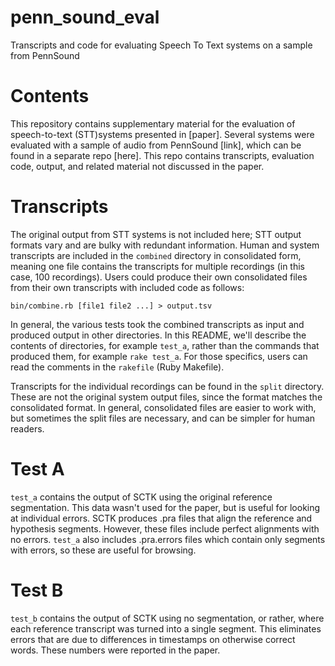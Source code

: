 # penn_sound_eval

Transcripts and code for evaluating Speech To Text systems on a sample from PennSound

# Contents

This repository contains supplementary material for the evaluation of speech-to-text (STT)systems presented in [paper].  Several systems were evaluated with a sample of audio from PennSound [link], which can be found in a separate repo [here].  This repo contains transcripts, evaluation code, output, and related material not discussed in the paper.

# Transcripts

The original output from STT systems is not included here; STT output formats vary and are bulky with redundant information.  Human and system transcripts are included in the `combined` directory in consolidated form, meaning one file contains the transcripts for multiple recordings (in this case, 100 recordings).  Users could produce their own consolidated files from their own transcripts with included code as follows:

    bin/combine.rb [file1 file2 ...] > output.tsv

In general, the various tests took the combined transcripts as input and produced output in other directories.  In this README, we'll describe the contents of directories, for example `test_a`, rather than the commands that produced them, for example `rake test_a`.  For those specifics, users can read the comments in the `rakefile` (Ruby Makefile).

Transcripts for the individual recordings can be found in the `split` directory.  These are not the original system output files, since the format matches the consolidated format.  In general, consolidated files are easier to work with, but sometimes the split files are necessary, and can be simpler for human readers.

# Test A

`test_a` contains the output of SCTK using the original reference segmentation.  This data wasn't used for the paper, but is useful for looking at individual errors.  SCTK produces .pra
files that align the reference and hypothesis segments.  However, these files include perfect alignments with no errors.  `test_a` also includes .pra.errors files which contain only segments with errors, so these are useful for browsing.

# Test B

`test_b` contains the output of SCTK using no segmentation, or rather, where each reference transcript was turned into a single segment.  This eliminates errors that are due to differences in timestamps on otherwise correct words.  These numbers were reported in the paper.





